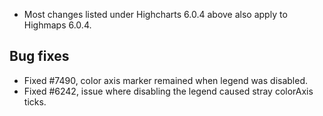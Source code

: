 - Most changes listed under Highcharts 6.0.4 above also apply to Highmaps 6.0.4.
## Bug fixes 
- Fixed #7490, color axis marker remained when legend was disabled.
- Fixed #6242, issue where disabling the legend caused stray colorAxis ticks.
